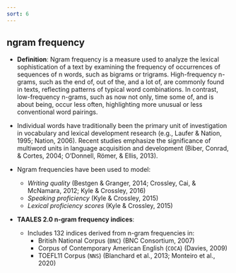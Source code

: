 ```yaml
---
sort: 6
---
```


## ngram frequency
- **Definition**: Ngram frequency is a measure used to analyze the lexical sophistication of a text by examining the frequency of occurrences of sequences of n words, such as bigrams or trigrams. High-frequency n-grams, such as the end of, out of the, and a lot of, are commonly found in texts, reflecting patterns of typical word combinations. In contrast, low-frequency n-grams, such as now not only, time some of, and is about being, occur less often, highlighting more unusual or less conventional word pairings.
- Individual words have traditionally been the primary unit of investigation in vocabulary and lexical development research (e.g., Laufer & Nation, 1995; Nation, 2006). Recent studies emphasize the significance of multiword units in language acquisition and development (Biber, Conrad, & Cortes, 2004; O’Donnell, Römer, & Ellis, 2013).
- Ngram frequencies have been used to model:
  - *Writing quality* (Bestgen & Granger, 2014; Crossley, Cai, & McNamara, 2012; Kyle & Crossley, 2016)  
  - *Speaking proficiency* (Kyle & Crossley, 2015)  
  - *Lexical proficiency scores* (Kyle & Crossley, 2015)

- **TAALES 2.0 n-gram frequency indices**:  
    - Includes 132 indices derived from n-gram frequencies in:
        - British National Corpus (`BNC`) (BNC Consortium, 2007)
        - Corpus of Contemporary American English (`COCA`) (Davies, 2009)
        - TOEFL11 Corpus (`NNS`) (Blanchard et al., 2013; Monteiro et al., 2020)